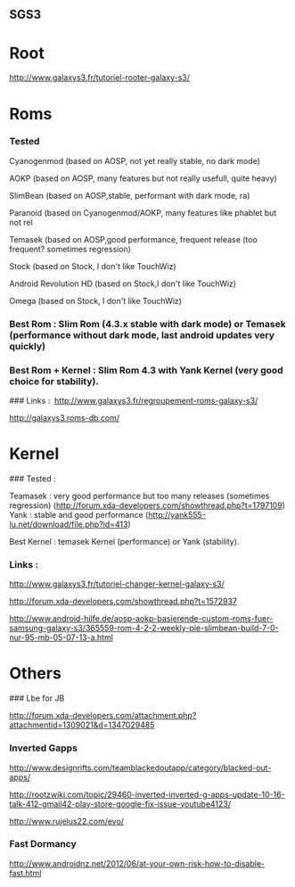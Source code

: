 SGS3
----

Root
====
http://www.galaxys3.fr/tutoriel-rooter-galaxy-s3/

Roms
====

### Tested

Cyanogenmod (based on AOSP, not yet really stable, no dark mode)

AOKP (based on AOSP, many features but not really usefull, quite heavy)

SlimBean (based on AOSP,stable, performant with dark mode, ra) 

Paranoid (based on Cyanogenmod/AOKP, many features like phablet but not rel

Temasek (based on AOSP,good performance, frequent release (too frequent? sometimes regression)

Stock (based on Stock, I don't like TouchWiz)

Android Revolution HD (based on Stock,I don't like TouchWiz)

Omega (based on Stock, I don't like TouchWiz)

### Best Rom : Slim Rom (4.3.x stable with dark mode) or Temasek (performance without dark mode, last android updates very quickly)

### Best Rom + Kernel : Slim Rom 4.3 with Yank Kernel (very good choice for stability).

### Links : 
http://www.galaxys3.fr/regroupement-roms-galaxy-s3/

http://galaxys3.roms-db.com/


Kernel
======

### Tested :

Teamasek : very good performance but too many releases (sometimes regression) (http://forum.xda-developers.com/showthread.php?t=1797109)
Yank : stable and good performance (http://yank555-lu.net/download/file.php?id=413)

Best Kernel : temasek Kernel (performance) or Yank (stability).

### Links :
http://www.galaxys3.fr/tutoriel-changer-kernel-galaxy-s3/

http://forum.xda-developers.com/showthread.php?t=1572937

http://www.android-hilfe.de/aosp-aokp-basierende-custom-roms-fuer-samsung-galaxy-s3/365559-rom-4-2-2-weekly-pie-slimbean-build-7-0-nur-95-mb-05-07-13-a.html




Others
======

### Lbe for JB

http://forum.xda-developers.com/attachment.php?attachmentid=1309021&d=1347029485

### Inverted Gapps

http://www.designrifts.com/teamblackedoutapp/category/blacked-out-apps/

http://rootzwiki.com/topic/29460-inverted-inverted-g-apps-update-10-16-talk-412-gmail42-play-store-google-fix-issue-youtube4123/

http://www.rujelus22.com/evo/

### Fast Dormancy

http://www.androidnz.net/2012/06/at-your-own-risk-how-to-disable-fast.html


